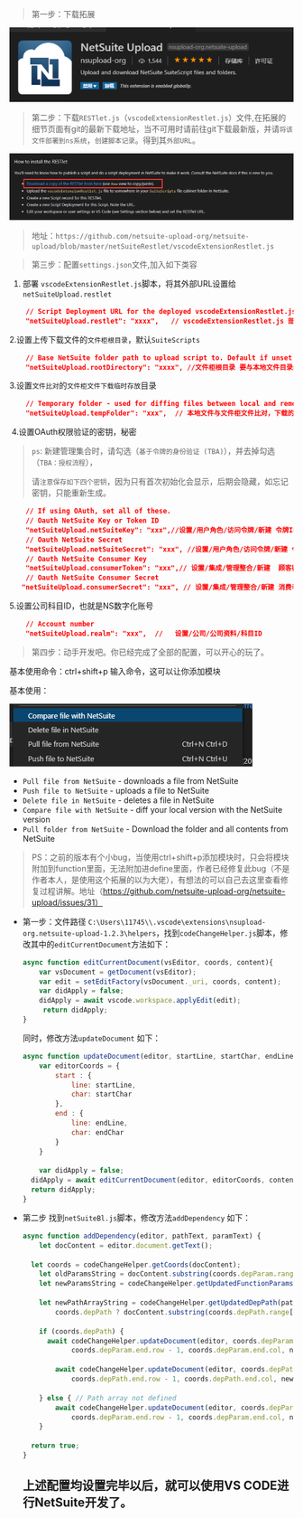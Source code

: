 > 第一步：下载拓展

![1571710504038](assets/1571710504038.png)

> 第二步：下载`RESTlet.js`（`vscodeExtensionRestlet.js`）文件,在拓展的细节页面有git的最新下载地址，当不可用时请前往git下载最新版，并请`将该文件部署到ns系统`，`创建脚本记录`。得到其`外部URL`。

![1571710547015](assets/1571710547015.png)

> 地址：`https://github.com/netsuite-upload-org/netsuite-upload/blob/master/netSuiteRestlet/vscodeExtensionRestlet.js`

> 第三步：配置`settings.json`文件,加入如下类容

1. 部署 `vscodeExtensionRestlet.js`脚本，将其外部URL设置给 `netSuiteUpload.restlet`

```json
	// Script Deployment URL for the deployed vscodeExtensionRestlet.js
    "netSuiteUpload.restlet": "xxxx",  	// vscodeExtensionRestlet.js 部署外部url（项目不同需要更改）
```

​    2.设置上传下载文件的`文件柜根目录`，默认`SuiteScripts`

```json
    // Base NetSuite folder path to upload script to. Default if unset is "SuiteScripts".
    "netSuiteUpload.rootDirectory": "xxxx", //文件柜根目录 要与本地文件目录结构相同（项目不同需要更改）
```

   3.设置`文件比对`的`文件柜文件下载临时存放`目录

```json
	// Temporary folder - used for diffing files between local and remote.
    "netSuiteUpload.tempFolder": "xxx",  // 本地文件与文件柜文件比对，下载的文件柜文件存放目录
```

​	4.设置OAuth权限验证的密钥，秘密

> `ps`: 新建管理集合时，请勾选（`基于令牌的身份验证 (TBA)`），并去掉勾选（`TBA：授权流程`），
>
> 请`注意保存如下四个密钥`，因为只有首次初始化会显示，后期会隐藏，如忘记密钥，只能重新生成。

```json
	// If using OAuth, set all of these.
    // Oauth NetSuite Key or Token ID
    "netSuiteUpload.netSuiteKey": "xxx",//设置/用户角色/访问令牌/新建 令牌ID（）
    // Oauth NetSuite Secret
    "netSuiteUpload.netSuiteSecret": "xxx", //设置/用户角色/访问令牌/新建 令牌秘密
    // Oauth NetSuite Consumer Key
    "netSuiteUpload.consumerToken": "xxx",// 设置/集成/管理整合/新建  顾客密钥
    // Oauth NetSuite Consumer Secret
   "netSuiteUpload.consumerSecret": "xxx", // 设置/集成/管理整合/新建 消费者密钥
```

5.设置公司科目ID，也就是NS数字化账号

```json
	// Account number
    "netSuiteUpload.realm": "xxx",  //   设置/公司/公司资料/科目ID
```

> 第四步：动手开发吧。你已经完成了全部的配置，可以开心的玩了。

基本使用命令：ctrl+shift+p  输入命令，这可以让你添加模块

基本使用：

![1571711699713](assets/1571711699713.png)



- `Pull file from NetSuite` - downloads a file from NetSuite
- `Push file to NetSuite` - uploads a file to NetSuite
- `Delete file in NetSuite` - deletes a file in NetSuite
- `Compare file with NetSuite` - diff your local version with the NetSuite version
- `Pull folder from NetSuite` - Download the folder and all contents from NetSuite

> PS：之前的版本有个小bug，当使用ctrl+shift+p添加模块时，只会将模块附加到function里面，无法附加进define里面，作者已经修复此bug（不是作者本人，是使用这个拓展的以为大佬），有想法的可以自己去这里查看修复过程讲解。地址（https://github.com/netsuite-upload-org/netsuite-upload/issues/31）
>

- 第一步：文件路径  `C:\Users\11745\\.vscode\extensions\nsupload-org.netsuite-upload-1.2.3\helpers`，找到`codeChangeHelper.js`脚本，修改其中的`editCurrentDocument`方法如下：

  ```javascript
  async function editCurrentDocument(vsEditor, coords, content){
      var vsDocument = getDocument(vsEditor);
      var edit = setEditFactory(vsDocument._uri, coords, content);
      var didApply = false;
      didApply = await vscode.workspace.applyEdit(edit);
       return didApply;
  }
  ```

  同时，修改方法`updateDocument` 如下：

  ```javascript
  async function updateDocument(editor, startLine, startChar, endLine, endChar, content) {
      var editorCoords = {
          start : {
              line: startLine,
              char: startChar
          },
          end : {
              line: endLine,
              char: endChar
          }
      }
      
      var didApply = false; 
  	didApply = await editCurrentDocument(editor, editorCoords, content);
  	return didApply;
  }
  ```

- 第二步 找到`netSuiteBl.js`脚本，修改方法`addDependency` 如下：

  ```javascript
  async function addDependency(editor, pathText, paramText) {
      let docContent = editor.document.getText();
      
  	let coords = codeChangeHelper.getCoords(docContent);	
      let oldParamsString = docContent.substring(coords.depParam.range[0], coords.depParam.range[1]);
      let newParamsString = codeChangeHelper.getUpdatedFunctionParams(paramText, oldParamsString);
  
      let newPathArrayString = codeChangeHelper.getUpdatedDepPath(pathText,
          coords.depPath ? docContent.substring(coords.depPath.range[0], coords.depPath.range[1]) : null);
   
      if (coords.depPath) {
  		await codeChangeHelper.updateDocument(editor, coords.depParam.start.row - 1, coords.depParam.start.col,
              coords.depParam.end.row - 1, coords.depParam.end.col, newParamsString);
  			
          await codeChangeHelper.updateDocument(editor, coords.depPath.start.row - 1, coords.depPath.start.col,
              coords.depPath.end.row - 1, coords.depPath.end.col, newPathArrayString);
  
      } else { // Path array not defined
          await codeChangeHelper.updateDocument(editor, coords.depParam.start.row - 1, coords.depParam.start.col,
              coords.depParam.end.row - 1, coords.depParam.end.col, newPathArrayString + ', ' + newParamsString);
      }
  	
  	return true;
  }
  
  ```

  ## 上述配置均设置完毕以后，就可以使用VS CODE进行NetSuite开发了。
